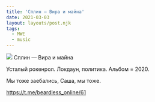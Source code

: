 ```yaml
---
title: 'Сплин — Вира и майна'
date: 2021-03-03
layout: layouts/post.njk
tags:
  - MWE
  - music
---
```


![](https://i.ibb.co/3cx51KX/file-17.jpg)
Сплин — Вира и майна

Усталый рокенрол. Локдаун, политика. Альбом = 2020.

Мы тоже заебались, Саша, мы тоже.

https://t.me/beardless_online/61

